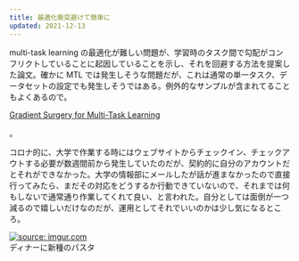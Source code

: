```yaml
---
title: 最適化衝突避けて簡単に
updated: 2021-12-13
---
```



multi-task learning の最適化が難しい問題が、学習時のタスク間で勾配がコンフリクトしていることに起因していることを示し、それを回避する方法を提案した論文。確かに MTL では発生しそうな問題だが、これは通常の単一タスク、データセットの設定でも発生しそうではある。例外的なサンプルが含まれてることもよくあるので。

[Gradient Surgery for Multi-Task Learning](https://openreview.net/forum?id=HJewiCVFPB)

。

コロナ的に、大学で作業する時にはウェブサイトからチェックイン、チェックアウトする必要が数週間前から発生していたのだが、契約的に自分のアカウントだとそれができなかった。大学の情報部にメールしたが話が進まなかったので直接行ってみたら、まだその対応をどうするか行動できていないので、それまでは何もしないで通常通り作業してくれて良い、と言われた。自分としては面倒が一つ減るので嬉しいだけなのだが、運用としてそれでいいのかは少し気になるところ。

<a href="https://imgur.com/CKrVsmt"><img src="https://i.imgur.com/CKrVsmt.png" title="source: imgur.com" /></a>  
ディナーに新種のパスタ
